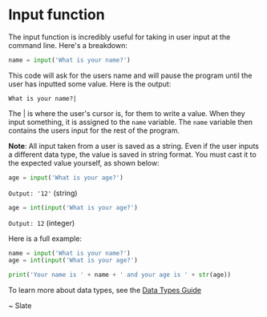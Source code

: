# Input function

The input function is incredibly useful for taking in user input at the command line. Here's a breakdown:

```py
name = input('What is your name?')
```

This code will ask for the users name and will pause the program until the user has inputted some value. Here is the output:

```
What is your name?|
```

The | is where the user's cursor is, for them to write a value. When they input something, it is assigned to the `name` variable. The `name` variable then contains the users input for the rest of the program.

**Note**: All input taken from a user is saved as a string. Even if the user inputs a different data type, the value is saved in string format. You must cast it to the expected value yourself, as shown below:

```py
age = input('What is your age?')
```
`Output: '12'` (string)

```py
age = int(input('What is your age?')
```
`Output: 12` (integer)

Here is a full example:

```py
name = input('What is your name?')
age = int(input('What is your age?')

print('Your name is ' + name + ' and your age is ' + str(age))
```

To learn more about data types, see the [Data Types Guide](./0-variables-data-types.md#data-types)

~ Slate

